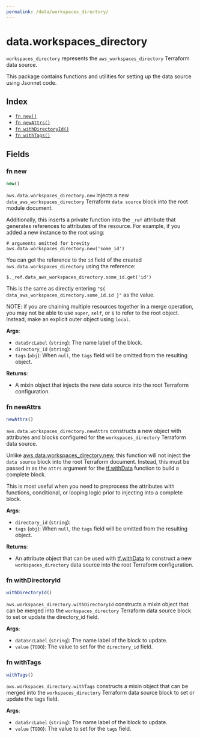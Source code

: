 ```yaml
---
permalink: /data/workspaces_directory/
---
```


# data.workspaces_directory

`workspaces_directory` represents the `aws_workspaces_directory` Terraform data source.



This package contains functions and utilities for setting up the data source using Jsonnet code.


## Index

* [`fn new()`](#fn-new)
* [`fn newAttrs()`](#fn-newattrs)
* [`fn withDirectoryId()`](#fn-withdirectoryid)
* [`fn withTags()`](#fn-withtags)

## Fields

### fn new

```ts
new()
```


`aws.data.workspaces_directory.new` injects a new `data_aws_workspaces_directory` Terraform `data source`
block into the root module document.

Additionally, this inserts a private function into the `_ref` attribute that generates references to attributes of the
resource. For example, if you added a new instance to the root using:

    # arguments omitted for brevity
    aws.data.workspaces_directory.new('some_id')

You can get the reference to the `id` field of the created `aws.data.workspaces_directory` using the reference:

    $._ref.data_aws_workspaces_directory.some_id.get('id')

This is the same as directly entering `"${ data_aws_workspaces_directory.some_id.id }"` as the value.

NOTE: if you are chaining multiple resources together in a merge operation, you may not be able to use `super`, `self`,
or `$` to refer to the root object. Instead, make an explicit outer object using `local`.

**Args**:
  - `dataSrcLabel` (`string`): The name label of the block.
  - `directory_id` (`string`): 
  - `tags` (`obj`):  When `null`, the `tags` field will be omitted from the resulting object.

**Returns**:
- A mixin object that injects the new data source into the root Terraform configuration.


### fn newAttrs

```ts
newAttrs()
```


`aws.data.workspaces_directory.newAttrs` constructs a new object with attributes and blocks configured for the `workspaces_directory`
Terraform data source.

Unlike [aws.data.workspaces_directory.new](#fn-workspacesdirectorynew), this function will not inject the `data source`
block into the root Terraform document. Instead, this must be passed in as the `attrs` argument for the
[tf.withData](https://github.com/tf-libsonnet/core/tree/main/docs#fn-withdata) function to build a complete block.

This is most useful when you need to preprocess the attributes with functions, conditional, or looping logic prior to
injecting into a complete block.

**Args**:
  - `directory_id` (`string`): 
  - `tags` (`obj`):  When `null`, the `tags` field will be omitted from the resulting object.

**Returns**:
  - An attribute object that can be used with [tf.withData](https://github.com/tf-libsonnet/core/tree/main/docs#fn-withdata) to construct a new `workspaces_directory` data source into the root Terraform configuration.


### fn withDirectoryId

```ts
withDirectoryId()
```

`aws.workspaces_directory.withDirectoryId` constructs a mixin object that can be merged into the `workspaces_directory`
Terraform data source block to set or update the directory_id field.



**Args**:
  - `dataSrcLabel` (`string`): The name label of the block to update.
  - `value` (`TODO`): The value to set for the `directory_id` field.


### fn withTags

```ts
withTags()
```

`aws.workspaces_directory.withTags` constructs a mixin object that can be merged into the `workspaces_directory`
Terraform data source block to set or update the tags field.



**Args**:
  - `dataSrcLabel` (`string`): The name label of the block to update.
  - `value` (`TODO`): The value to set for the `tags` field.
